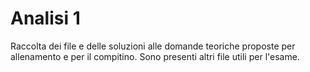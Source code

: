 # Analisi 1
Raccolta dei file e delle soluzioni alle domande teoriche proposte per allenamento e per il compitino. Sono presenti altri file utili per l'esame.